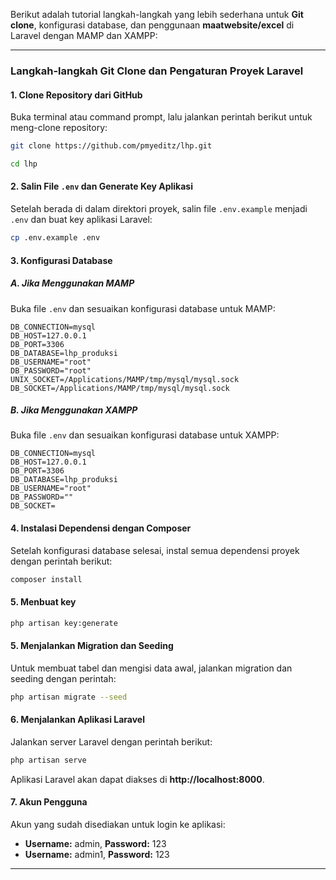 Berikut adalah tutorial langkah-langkah yang lebih sederhana untuk **Git clone**, konfigurasi database, dan penggunaan **maatwebsite/excel** di Laravel dengan MAMP dan XAMPP:

---

### **Langkah-langkah Git Clone dan Pengaturan Proyek Laravel**

#### 1. **Clone Repository dari GitHub**
Buka terminal atau command prompt, lalu jalankan perintah berikut untuk meng-clone repository:

```bash
git clone https://github.com/pmyeditz/lhp.git
```
```bash
cd lhp
```
#### 2. **Salin File `.env` dan Generate Key Aplikasi**
Setelah berada di dalam direktori proyek, salin file `.env.example` menjadi `.env` dan buat key aplikasi Laravel:

```bash
cp .env.example .env
```

#### 3. **Konfigurasi Database**

##### **A. Jika Menggunakan MAMP**
Buka file `.env` dan sesuaikan konfigurasi database untuk MAMP:

```env
DB_CONNECTION=mysql
DB_HOST=127.0.0.1
DB_PORT=3306
DB_DATABASE=lhp_produksi
DB_USERNAME="root"
DB_PASSWORD="root"
UNIX_SOCKET=/Applications/MAMP/tmp/mysql/mysql.sock
DB_SOCKET=/Applications/MAMP/tmp/mysql/mysql.sock
```

##### **B. Jika Menggunakan XAMPP**
Buka file `.env` dan sesuaikan konfigurasi database untuk XAMPP:

```env
DB_CONNECTION=mysql
DB_HOST=127.0.0.1
DB_PORT=3306
DB_DATABASE=lhp_produksi
DB_USERNAME="root"
DB_PASSWORD=""
DB_SOCKET=
```

#### 4. **Instalasi Dependensi dengan Composer**
Setelah konfigurasi database selesai, instal semua dependensi proyek dengan perintah berikut:

```bash
composer install
```

#### 5. **Menbuat key**
```bash
php artisan key:generate
```

#### 5. **Menjalankan Migration dan Seeding**
Untuk membuat tabel dan mengisi data awal, jalankan migration dan seeding dengan perintah:

```bash
php artisan migrate --seed
```

#### 6. **Menjalankan Aplikasi Laravel**
Jalankan server Laravel dengan perintah berikut:

```bash
php artisan serve
```

Aplikasi Laravel akan dapat diakses di **http://localhost:8000**.

#### 7. **Akun Pengguna**
Akun yang sudah disediakan untuk login ke aplikasi:
- **Username:** admin, **Password:** 123
- **Username:** admin1, **Password:** 123

---
